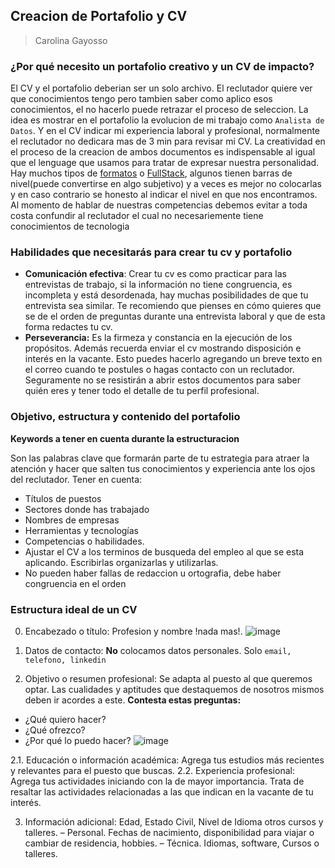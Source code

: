 ## Creacion de Portafolio y CV
> Carolina Gayosso

### ¿Por qué necesito un portafolio creativo y un CV de impacto?

El CV y el portafolio deberian ser un solo archivo. El reclutador quiere ver que conocimientos tengo pero tambien saber como aplico esos conocimientos, el no hacerlo puede retrazar el proceso de seleccion. La idea es mostrar en el portafolio la evolucion de mi trabajo como `Analista de Datos`. Y en el CV indicar mi experiencia laboral y profesional, normalmente el reclutador no dedicara mas de 3 min para revisar mi CV. La creatividad en el proceso de la creacion de ambos documentos es indispensable al igual que el lenguage que usamos para tratar de expresar nuestra personalidad. Hay muchos tipos de [formatos](https://user-images.githubusercontent.com/60556632/169852586-59a3ab1f-c832-4d90-b13d-3d9ebe5f3ac2.png) o [FullStack](http://fernandocueto.com/#my-work), algunos tienen barras de nivel(puede convertirse en algo subjetivo) y a veces es mejor no colocarlas y en caso contrario se honesto al indicar el nivel en que nos encontramos. Al momento de hablar de nuestras competencias debemos evitar a toda costa confundir al reclutador el  cual no necesariemente tiene conocimientos de tecnologia

### Habilidades que necesitarás para crear tu cv y portafolio
- **Comunicación efectiva**: Crear tu cv es como practicar para las entrevistas de trabajo, si la información no tiene congruencia, es incompleta y está desordenada, hay muchas posibilidades de que tu entrevista sea similar. Te recomiendo que pienses en cómo quieres que se de el orden de preguntas durante una entrevista laboral y que de esta forma redactes tu cv.
- **Perseverancia:** Es la firmeza y constancia en la ejecución de los propósitos. Además recuerda enviar el cv mostrando disposición e interés en la vacante. Esto puedes hacerlo agregando un breve texto en el correo cuando te postules o hagas contacto con un reclutador. Seguramente no se resistirán a abrir estos documentos para saber quién eres y tener todo el detalle de tu perfil profesional.

### Objetivo, estructura y contenido del portafolio

**Keywords a tener en cuenta durante la estructuracion**

Son las palabras clave que formarán parte de tu estrategia para atraer la atención y hacer que salten tus conocimientos y experiencia ante los ojos del reclutador. Tener en cuenta:
- Títulos de puestos
- Sectores donde has trabajado
- Nombres de empresas
- Herramientas y tecnologías
- Competencias o habilidades.
- Ajustar el CV a los terminos de busqueda del empleo al que se esta aplicando. Escribirlas organizarlas y utilizarlas.
- No pueden haber fallas de redaccion u ortografia, debe haber congruencia en el orden


### Estructura ideal de un CV
0. Encabezado o título: Profesion y nombre !nada mas!.
![image](https://user-images.githubusercontent.com/60556632/169863756-86b82e38-9ba5-4686-89f1-0c7d67585273.png)

1. Datos de contacto: **No** colocamos datos personales. Solo `email, telefono, linkedin`

2. Objetivo o resumen profesional: Se adapta al puesto al que queremos optar. Las cualidades y aptitudes que destaquemos de nosotros mismos deben ir acordes a este.
**Contesta estas preguntas:**
  - ¿Qué quiero hacer?
  - ¿Qué ofrezco?
  - ¿Por qué lo puedo hacer?
![image](https://user-images.githubusercontent.com/60556632/169866748-1b894ed7-e2d9-45d8-be46-c25548d4c4c5.png)

2.1. Educación o información académica: Agrega tus estudios más recientes y relevantes para el puesto que buscas.
2.2. Experiencia profesional: Agrega tus actividades iniciando con la de mayor importancia. Trata de resaltar las actividades relacionadas a las que indican en la vacante de tu interés.

3. Información adicional: Edad, Estado Civil, Nivel de Idioma otros cursos y talleres.
  – Personal. Fechas de nacimiento, disponibilidad para viajar o cambiar de residencia, hobbies.
  – Técnica. Idiomas, software, Cursos o talleres.


 
